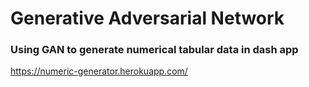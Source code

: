 # Generative Adversarial Network
### Using GAN to generate numerical tabular data in dash app
https://numeric-generator.herokuapp.com/
<meta name="google-site-verification" content="...">
